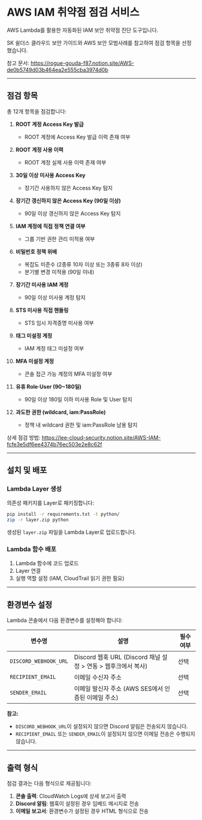 # AWS IAM 취약점 점검 서비스

AWS Lambda를 활용한 자동화된 IAM 보안 취약점 진단 도구입니다.

SK 쉴더스 클라우드 보안 가이드와 AWS 보안 모범사례를 참고하여 점검 항목을 선정했습니다.

참고 문서: https://rogue-gouda-f87.notion.site/AWS-de0b5749d03b464ea2e555cba3974d0b

---

## 점검 항목

총 12개 항목을 점검합니다:

1. **ROOT 계정 Access Key 발급**
   - ROOT 계정에 Access Key 발급 이력 존재 여부

2. **ROOT 계정 사용 이력**
   - ROOT 계정 실제 사용 이력 존재 여부

3. **30일 이상 미사용 Access Key**
   - 장기간 사용하지 않은 Access Key 탐지

4. **장기간 갱신하지 않은 Access Key (90일 이상)**
   - 90일 이상 갱신하지 않은 Access Key 탐지

5. **IAM 계정에 직접 정책 연결 여부**
   - 그룹 기반 권한 관리 미적용 여부

6. **비밀번호 정책 위배**
   - 복잡도 미준수 (2종류 10자 이상 또는 3종류 8자 이상)
   - 분기별 변경 미적용 (90일 이내)

7. **장기간 미사용 IAM 계정**
   - 90일 이상 미사용 계정 탐지

8. **STS 미사용 직접 핸들링**
   - STS 임시 자격증명 미사용 여부

9. **태그 미설정 계정**
   - IAM 계정 태그 미설정 여부

10. **MFA 미설정 계정**
    - 콘솔 접근 가능 계정의 MFA 미설정 여부

11. **유휴 Role·User (90~180일)**
    - 90일 이상 180일 이하 미사용 Role 및 User 탐지

12. **과도한 권한 (wildcard, iam:PassRole)**
    - 정책 내 wildcard 권한 및 iam:PassRole 남용 탐지

상세 점검 방법: https://lee-cloud-security.notion.site/AWS-IAM-fcfe3e5df6ee4374b76ec503e2e8c62f

---

## 설치 및 배포

### Lambda Layer 생성

의존성 패키지를 Layer로 패키징합니다:

```bash
pip install -r requirements.txt -t python/
zip -r layer.zip python
```

생성된 `layer.zip` 파일을 Lambda Layer로 업로드합니다.

### Lambda 함수 배포

1. Lambda 함수에 코드 업로드
2. Layer 연결
3. 실행 역할 설정 (IAM, CloudTrail 읽기 권한 필요)

---

## 환경변수 설정

Lambda 콘솔에서 다음 환경변수를 설정해야 합니다:

| 변수명 | 설명 | 필수 여부 |
|--------|------|-----------|
| `DISCORD_WEBHOOK_URL` | Discord 웹훅 URL (Discord 채널 설정 > 연동 > 웹후크에서 복사) | 선택 |
| `RECIPIENT_EMAIL` | 이메일 수신자 주소 | 선택 |
| `SENDER_EMAIL` | 이메일 발신자 주소 (AWS SES에서 인증된 이메일 주소) | 선택 |

**참고:**
- `DISCORD_WEBHOOK_URL`이 설정되지 않으면 Discord 알림은 전송되지 않습니다.
- `RECIPIENT_EMAIL` 또는 `SENDER_EMAIL`이 설정되지 않으면 이메일 전송은 수행되지 않습니다.

---

## 출력 형식

점검 결과는 다음 형식으로 제공됩니다:

1. **콘솔 출력**: CloudWatch Logs에 상세 보고서 출력
2. **Discord 알림**: 웹훅이 설정된 경우 임베드 메시지로 전송
3. **이메일 보고서**: 환경변수가 설정된 경우 HTML 형식으로 전송

